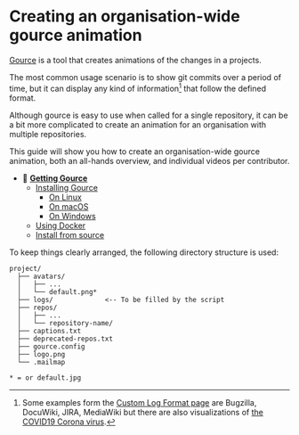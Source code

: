 # Creating an organisation-wide gource animation

[Gource](https://gource.io/) is a tool that creates animations of the changes in a projects.

The most common usage scenario is to show git commits over a period of time, but it can display any kind of information[^1] that follow the defined format.

Although gource is easy to use when called for a single repository, it can be a bit more complicated to create an animation for an organisation with multiple repositories.

This guide will show you how to create an organisation-wide gource animation, both an all-hands overview, and individual videos per contributor.

- 📄 **[Getting Gource](01.getting.md)**
  - [Installing Gource](01.getting.md#installing-gource)
    - [On Linux](01.getting.md#on-linux)
    - [On macOS](01.getting.md#on-macos)
    - [On Windows](01.getting.md#on-windows)
  - [Using Docker](01.getting.md#using-docker)
  - [Install from source](01.getting.md#install-from-source)

To keep things clearly arranged, the following directory structure is used:

```
project/
  ├── avatars/
  │   ├── ...
  │   └── default.png*
  ├── logs/             <-- To be filled by the script
  ├── repos/
  │   ├── ...
  │   └── repository-name/
  ├── captions.txt
  ├── deprecated-repos.txt
  ├── gource.config
  ├── logo.png
  └── .mailmap

* = or default.jpg
```

[^1]: Some examples form the [Custom Log Format page](https://github.com/acaudwell/Gource/wiki/Custom-Log-Format) are
Bugzilla, DocuWiki, JIRA, MediaWiki but there are also visualizations
of [the COVID19 Corona virus](https://github.com/sulmar/gource-covid19).
